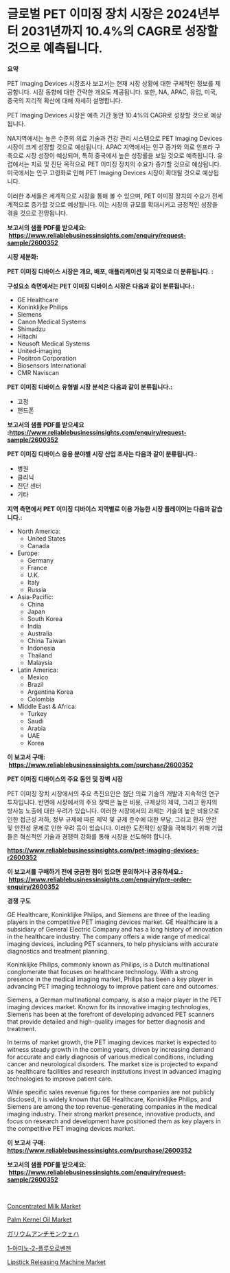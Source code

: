 <p><h1>글로벌 PET 이미징 장치 시장은 2024년부터 2031년까지 10.4%의 CAGR로 성장할 것으로 예측됩니다.</h1></p><p><strong>요약</strong></p>
<p><p>PET Imaging Devices 시장조사 보고서는 현재 시장 상황에 대한 구체적인 정보를 제공합니다. 시장 동향에 대한 간략한 개요도 제공됩니다. 또한, NA, APAC, 유럽, 미국, 중국의 지리적 확산에 대해 자세히 설명합니다.</p><p>PET Imaging Devices 시장은 예측 기간 동안 10.4%의 CAGR로 성장할 것으로 예상됩니다. </p><p>NA지역에서는 높은 수준의 의료 기술과 건강 관리 시스템으로 PET Imaging Devices 시장이 크게 성장할 것으로 예상됩니다. APAC 지역에서는 인구 증가와 의료 인프라 구축으로 시장 성장이 예상되며, 특히 중국에서 높은 성장률을 보일 것으로 예측됩니다. 유럽에서는 치료 및 진단 목적으로 PET 이미징 장치의 수요가 증가할 것으로 예상됩니다. 미국에서는 인구 고령화로 인해 PET Imaging Devices 시장이 확대될 것으로 예상됩니다.</p><p>이러한 추세들은 세계적으로 시장을 통해 볼 수 있으며, PET 이미징 장치의 수요가 전세계적으로 증가할 것으로 예상됩니다. 이는 시장의 규모를 확대시키고 긍정적인 성장을 겪을 것으로 전망됩니다.</p></p>
<p><strong>보고서의 샘플 PDF를 받으세요: &nbsp;<a href="https://www.reliablebusinessinsights.com/enquiry/request-sample/2600352">https://www.reliablebusinessinsights.com/enquiry/request-sample/2600352</a></strong></p>
<p><strong>시장 세분화:</strong></p>
<p><strong> PET 이미징 디바이스 시장은 개요, 배포, 애플리케이션 및 지역으로 더 분류됩니다. :</strong></p>
<p><strong>구성요소 측면에서는 PET 이미징 디바이스 시장은 다음과 같이 분류됩니다.:</strong></p>
<p><ul><li>GE Healthcare</li><li>Koninklijke Philips</li><li>Siemens</li><li>Canon Medical Systems</li><li>Shimadzu</li><li>Hitachi</li><li>Neusoft Medical Systems</li><li>United-imaging</li><li>Positron Corporation</li><li>Biosensors International</li><li>CMR Naviscan</li></ul></p>
<p><strong> PET 이미징 디바이스 유형별 시장 분석은 다음과 같이 분류됩니다.:</strong></p>
<p><ul><li>고정</li><li>핸드폰</li></ul></p>
<p><strong>보고서의 샘플 PDF를 받으세요 :<a href="https://www.reliablebusinessinsights.com/enquiry/request-sample/2600352">https://www.reliablebusinessinsights.com/enquiry/request-sample/2600352</a></strong></p>
<p><strong> PET 이미징 디바이스 응용 분야별 시장 산업 조사는 다음과 같이 분류됩니다.:</strong></p>
<p><ul><li>병원</li><li>클리닉</li><li>진단 센터</li><li>기타</li></ul></p>
<p><strong>지역 측면에서 PET 이미징 디바이스 지역별로 이용 가능한 시장 플레이어는 다음과 같습니다.:</strong></p>
<p><ul>
    <li>
        North America:
        <ul>
            <li>United States</li>
            <li>Canada</li>
        </ul>
    </li>
    <li>
        Europe:
        <ul>
            <li>Germany</li>
            <li>France</li>
            <li>U.K.</li>
            <li>Italy</li>
            <li>Russia</li>
        </ul>
    </li>
    <li>
        Asia-Pacific:
        <ul>
            <li>China</li>
            <li>Japan</li>
            <li>South Korea</li>
            <li>India</li>
            <li>Australia</li>
            <li>China Taiwan</li>
            <li>Indonesia</li>
            <li>Thailand</li>
            <li>Malaysia</li>
        </ul>
    </li>
    <li>
        Latin America:
        <ul>
            <li>Mexico</li>
            <li>Brazil</li>
            <li>Argentina Korea</li>
            <li>Colombia</li>
        </ul>
    </li>
    <li>
        Middle East & Africa:
        <ul>
            <li>Turkey</li>
            <li>Saudi</li>
            <li>Arabia</li>
            <li>UAE</li>
            <li>Korea</li>
        </ul>
    </li>
    </ul></p>
<p><strong>이 보고서 구매: &nbsp;<a href="https://www.reliablebusinessinsights.com/purchase/2600352">https://www.reliablebusinessinsights.com/purchase/2600352</a></strong></p>
<p><strong>PET 이미징 디바이스의 주요 동인 및 장벽 시장</strong></p>
<p><p>PET 이미징 장치 시장에서의 주요 촉진요인은 첨단 의료 기술의 개발과 지속적인 연구 투자입니다. 반면에 시장에서의 주요 장벽은 높은 비용, 규제상의 제약, 그리고 환자의 방사능 노출에 대한 우려가 있습니다. 이러한 시장에서의 과제는 기술의 높은 비용으로 인한 접근성 저하, 정부 규제에 따른 제약 및 규제 준수에 대한 부담, 그리고 환자 안전 및 안전성 문제로 인한 우려 등이 있습니다. 이러한 도전적인 상황을 극복하기 위해 기업들은 혁신적인 기술과 경쟁력 강화를 통해 시장을 선도해야 합니다.</p></p>
<p><strong><a href="https://www.reliablebusinessinsights.com/pet-imaging-devices-r2600352">https://www.reliablebusinessinsights.com/pet-imaging-devices-r2600352</a></strong></p>
<p><strong>이 보고서를 구매하기 전에 궁금한 점이 있으면 문의하거나 공유하세요.: &nbsp;<a href="https://www.reliablebusinessinsights.com/enquiry/pre-order-enquiry/2600352">https://www.reliablebusinessinsights.com/enquiry/pre-order-enquiry/2600352</a></strong></p>
<p><strong>경쟁 구도</strong></p>
<p><p>GE Healthcare, Koninklijke Philips, and Siemens are three of the leading players in the competitive PET imaging devices market. GE Healthcare is a subsidiary of General Electric Company and has a long history of innovation in the healthcare industry. The company offers a wide range of medical imaging devices, including PET scanners, to help physicians with accurate diagnostics and treatment planning.</p><p>Koninklijke Philips, commonly known as Philips, is a Dutch multinational conglomerate that focuses on healthcare technology. With a strong presence in the medical imaging market, Philips has been a key player in advancing PET imaging technology to improve patient care and outcomes.</p><p>Siemens, a German multinational company, is also a major player in the PET imaging devices market. Known for its innovative imaging technologies, Siemens has been at the forefront of developing advanced PET scanners that provide detailed and high-quality images for better diagnosis and treatment.</p><p>In terms of market growth, the PET imaging devices market is expected to witness steady growth in the coming years, driven by increasing demand for accurate and early diagnosis of various medical conditions, including cancer and neurological disorders. The market size is projected to expand as healthcare facilities and research institutions invest in advanced imaging technologies to improve patient care.</p><p>While specific sales revenue figures for these companies are not publicly disclosed, it is widely known that GE Healthcare, Koninklijke Philips, and Siemens are among the top revenue-generating companies in the medical imaging industry. Their strong market presence, innovative products, and focus on research and development have positioned them as key players in the competitive PET imaging devices market.</p></p>
<p><strong>이 보고서 구매: &nbsp; <a href="https://www.reliablebusinessinsights.com/purchase/2600352">https://www.reliablebusinessinsights.com/purchase/2600352</a></strong></p>
<p><strong>보고서의 샘플 PDF를 받으세요: &nbsp;<a href="https://www.reliablebusinessinsights.com/enquiry/request-sample/2600352">https://www.reliablebusinessinsights.com/enquiry/request-sample/2600352</a></strong><strong></strong></p>
<p>&nbsp;</p>
<p><p><a href="https://issuu.com/reportprime-2/docs/concentrated-milk-market-size-2030.pptx">Concentrated Milk Market</a></p><p><a href="https://issuu.com/reportprime-2/docs/palm-kernel-oil-market-size-2030.pptx">Palm Kernel Oil Market</a></p><p><a href="https://github.com/AdellaPrice2023/Market-Research-Report-List-1/blob/main/7336794122879.md">ガリウムアンチモンウェハ</a></p><p><a href="https://github.com/tasfiyaj85/Market-Research-Report-List-1/blob/main/5518066108641.md">1-아미노-2-플루오로벤젠</a></p><p><a href="https://github.com/shotows/Market-Research-Report-List-3/blob/main/lipstick-releasing-machine-market.md">Lipstick Releasing Machine Market</a></p></p>